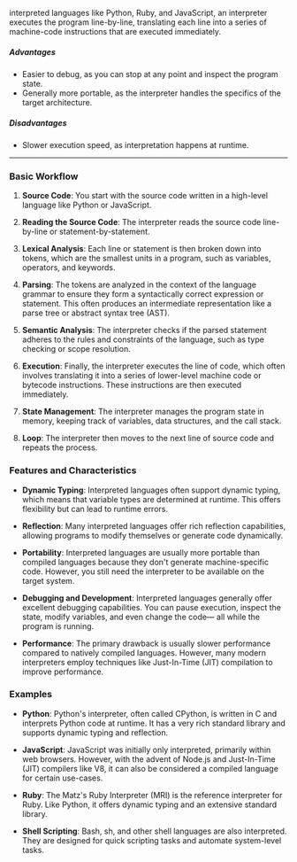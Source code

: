 interpreted languages like Python, Ruby, and JavaScript, an interpreter executes the program line-by-line, translating each line into a series of machine-code instructions that are executed immediately.

##### Advantages

- Easier to debug, as you can stop at any point and inspect the program state.
- Generally more portable, as the interpreter handles the specifics of the target architecture.

##### Disadvantages

- Slower execution speed, as interpretation happens at runtime.
---
### Basic Workflow

1. **Source Code**: You start with the source code written in a high-level language like Python or JavaScript.
    
2. **Reading the Source Code**: The interpreter reads the source code line-by-line or statement-by-statement.
    
3. **Lexical Analysis**: Each line or statement is then broken down into tokens, which are the smallest units in a program, such as variables, operators, and keywords.
    
4. **Parsing**: The tokens are analyzed in the context of the language grammar to ensure they form a syntactically correct expression or statement. This often produces an intermediate representation like a parse tree or abstract syntax tree (AST).
    
5. **Semantic Analysis**: The interpreter checks if the parsed statement adheres to the rules and constraints of the language, such as type checking or scope resolution.
    
6. **Execution**: Finally, the interpreter executes the line of code, which often involves translating it into a series of lower-level machine code or bytecode instructions. These instructions are then executed immediately.
    
7. **State Management**: The interpreter manages the program state in memory, keeping track of variables, data structures, and the call stack.
    
8. **Loop**: The interpreter then moves to the next line of source code and repeats the process.
    

### Features and Characteristics

- **Dynamic Typing**: Interpreted languages often support dynamic typing, which means that variable types are determined at runtime. This offers flexibility but can lead to runtime errors.
    
- **Reflection**: Many interpreted languages offer rich reflection capabilities, allowing programs to modify themselves or generate code dynamically.
    
- **Portability**: Interpreted languages are usually more portable than compiled languages because they don't generate machine-specific code. However, you still need the interpreter to be available on the target system.
    
- **Debugging and Development**: Interpreted languages generally offer excellent debugging capabilities. You can pause execution, inspect the state, modify variables, and even change the code— all while the program is running.
    
- **Performance**: The primary drawback is usually slower performance compared to natively compiled languages. However, many modern interpreters employ techniques like Just-In-Time (JIT) compilation to improve performance.
    

### Examples

- **Python**: Python's interpreter, often called CPython, is written in C and interprets Python code at runtime. It has a very rich standard library and supports dynamic typing and reflection.
    
- **JavaScript**: JavaScript was initially only interpreted, primarily within web browsers. However, with the advent of Node.js and Just-In-Time (JIT) compilers like V8, it can also be considered a compiled language for certain use-cases.
    
- **Ruby**: The Matz's Ruby Interpreter (MRI) is the reference interpreter for Ruby. Like Python, it offers dynamic typing and an extensive standard library.
    
- **Shell Scripting**: Bash, sh, and other shell languages are also interpreted. They are designed for quick scripting tasks and automate system-level tasks.